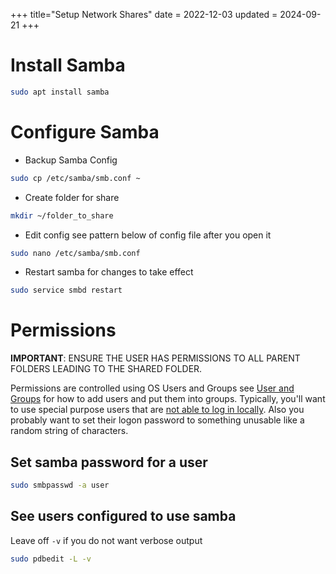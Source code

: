 +++
title="Setup Network Shares"
date = 2022-12-03
updated = 2024-09-21
+++

# Install Samba

```sh
sudo apt install samba
```

# Configure Samba

- Backup Samba Config

```sh
sudo cp /etc/samba/smb.conf ~
```

- Create folder for share

```sh
mkdir ~/folder_to_share
```

- Edit config see pattern below of config file after you open it

```sh
sudo nano /etc/samba/smb.conf
```

- Restart samba for changes to take effect

```sh
sudo service smbd restart
```

# Permissions

**IMPORTANT**: ENSURE THE USER HAS PERMISSIONS TO ALL PARENT FOLDERS LEADING TO THE SHARED FOLDER.

Permissions are controlled using OS Users and Groups see [User and Groups](@/debian/users_and_groups.md) for
how to add
users and put them into groups. Typically, you'll want to use special purpose users that are [not able to log in locally](@/debian/users_and_groups.md#prevent-a-user-from-showing-in-the-list-of-users-at-the-gui-logon-prompt).
Also you probably want to set their logon password to something unusable like a random string of characters.

## Set samba password for a user

```sh
sudo smbpasswd -a user
```

## See users configured to use samba

Leave off `-v` if you do not want verbose output

```sh
sudo pdbedit -L -v
```

